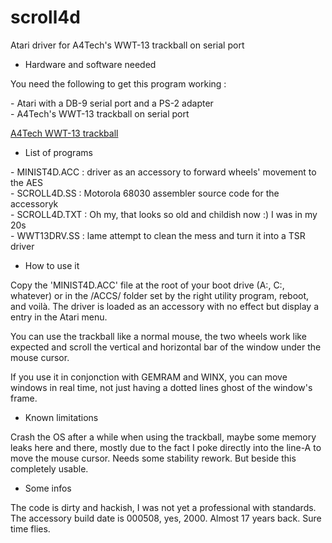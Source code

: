 # scroll4d

Atari driver for A4Tech's WWT-13 trackball on serial port

* Hardware and software needed

You need the following to get this program working :

\- Atari with a DB-9 serial port and a PS-2 adapter<br>
\- A4Tech's WWT-13 trackball on serial port

[A4Tech WWT-13 trackball](http://www.a4tech.com/product.asp?cid=1&scid=1&id=79)

* List of programs

\- MINIST4D.ACC : driver as an accessory to forward wheels' movement to the AES<br>
\- SCROLL4D.SS : Motorola 68030 assembler source code for the accessoryk<br>
\- SCROLL4D.TXT : Oh my, that looks so old and childish now :) I was in my 20s<br>
\- WWT13DRV.SS : lame attempt to clean the mess and turn it into a TSR driver<br>

* How to use it

Copy the 'MINIST4D.ACC' file at the root of your boot drive (A:, C:, whatever) or in the /ACCS/ folder set by the right utility program, reboot, and voilà. The driver is loaded as an accessory with no effect but display a entry in the Atari menu.

You can use the trackball like a normal mouse, the two wheels work like expected and scroll the vertical and horizontal bar of the window under the mouse cursor.

If you use it in conjonction with GEMRAM and WINX, you can move windows in real time, not just having a dotted lines ghost of the window's frame.

* Known limitations

Crash the OS after a while when using the trackball, maybe some memory leaks here and there, mostly due to the fact I poke directly into the line-A to move the mouse cursor. Needs some stability rework. But beside this completely usable.

* Some infos

The code is dirty and hackish, I was not yet a professional with standards. The accessory build date is 000508, yes, 2000. Almost 17 years back. Sure time flies.
